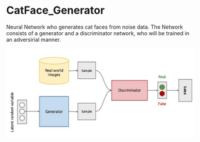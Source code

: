 # CatFace_Generator
Neural Network who generates cat faces from noise data.
The Network consists of a generator and a discriminator network, who will be trained in an adversirial manner.

![GAN image](/images/generator_and_discriminator1.png)

